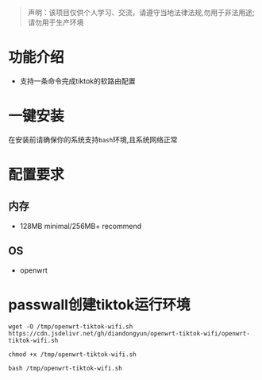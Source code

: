 
> 声明：该项目仅供个人学习、交流，请遵守当地法律法规,勿用于非法用途;请勿用于生产环境  


# 功能介绍

- 支持一条命令完成tiktok的软路由配置


# 一键安装
在安装前请确保你的系统支持`bash`环境,且系统网络正常  


# 配置要求  
## 内存  
- 128MB minimal/256MB+ recommend  
## OS  
- openwrt



# passwall创建tiktok运行环境
```
wget -O /tmp/openwrt-tiktok-wifi.sh https://cdn.jsdelivr.net/gh/diandongyun/openwrt-tiktok-wifi/openwrt-tiktok-wifi.sh
```  
```
chmod +x /tmp/openwrt-tiktok-wifi.sh
```  
```
bash /tmp/openwrt-tiktok-wifi.sh
```  
